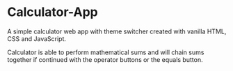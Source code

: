 # Calculator-App
A simple calculator web app with theme switcher created with vanilla HTML, CSS and JavaScript.

Calculator is able to perform mathematical sums and will chain sums together if continued with the operator buttons or the equals button.
